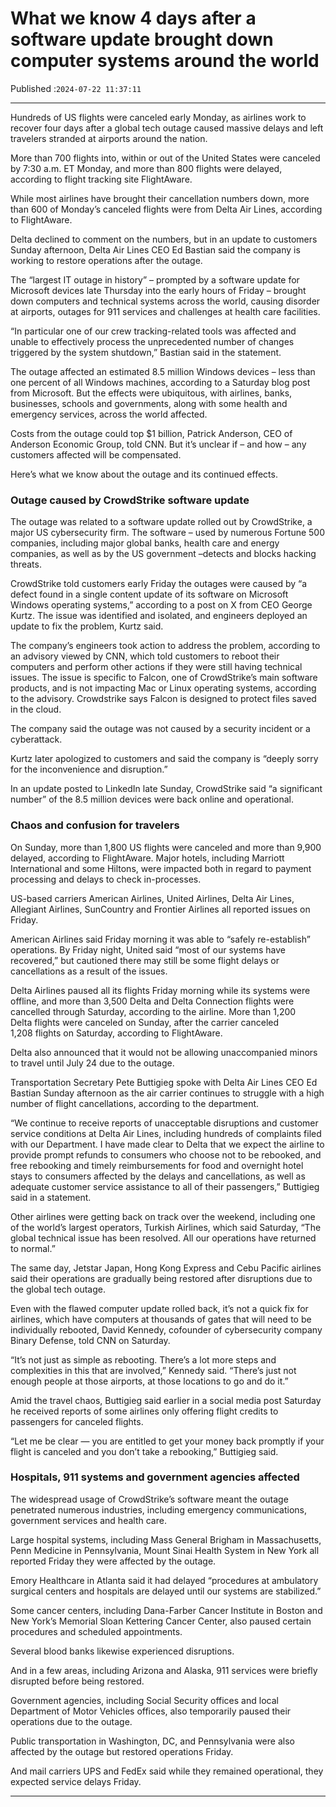 # What we know 4 days after a software update brought down computer systems around the world

Published :`2024-07-22 11:37:11`

---

Hundreds of US flights were canceled early Monday, as airlines work to recover four days after a global tech outage caused massive delays and left travelers stranded at airports around the nation.

More than 700 flights into, within or out of the United States were canceled by 7:30 a.m. ET Monday, and more than 800 flights were delayed, according to flight tracking site FlightAware.

While most airlines have brought their cancellation numbers down, more than 600 of Monday’s canceled flights were from Delta Air Lines, according to FlightAware.

Delta declined to comment on the numbers, but in an update to customers Sunday afternoon, Delta Air Lines CEO Ed Bastian said the company is working to restore operations after the outage.

The “largest IT outage in history” – prompted by a software update for Microsoft devices late Thursday into the early hours of Friday – brought down computers and technical systems across the world, causing disorder at airports, outages for 911 services and challenges at health care facilities.

“In particular one of our crew tracking-related tools was affected and unable to effectively process the unprecedented number of changes triggered by the system shutdown,” Bastian said in the statement.

The outage affected an estimated 8.5 million Windows devices – less than one percent of all Windows machines, according to a Saturday blog post from Microsoft. But the effects were ubiquitous, with airlines, banks, businesses, schools and governments, along with some health and emergency services, across the world affected.

Costs from the outage could top $1 billion, Patrick Anderson, CEO of Anderson Economic Group, told CNN. But it’s unclear if – and how – any customers affected will be compensated.

Here’s what we know about the outage and its continued effects.

### Outage caused by CrowdStrike software update

The outage was related to a software update rolled out by CrowdStrike, a major US cybersecurity firm. The software – used by numerous Fortune 500 companies, including major global banks, health care and energy companies, as well as by the US government –detects and blocks hacking threats.

CrowdStrike told customers early Friday the outages were caused by “a defect found in a single content update of its software on Microsoft Windows operating systems,” according to a post on X from CEO George Kurtz. The issue was identified and isolated, and engineers deployed an update to fix the problem, Kurtz said.

The company’s engineers took action to address the problem, according to an advisory viewed by CNN, which told customers to reboot their computers and perform other actions if they were still having technical issues. The issue is specific to Falcon, one of CrowdStrike’s main software products, and is not impacting Mac or Linux operating systems, according to the advisory. Crowdstrike says Falcon is designed to protect files saved in the cloud.

The company said the outage was not caused by a security incident or a cyberattack.

Kurtz later apologized to customers and said the company is “deeply sorry for the inconvenience and disruption.”

In an update posted to LinkedIn late Sunday, CrowdStrike said “a significant number” of the 8.5 million devices were back online and operational.

### Chaos and confusion for travelers

On Sunday, more than 1,800 US flights were canceled and more than 9,900 delayed, according to FlightAware. Major hotels, including Marriott International and some Hiltons, were impacted both in regard to payment processing and delays to check in-processes.

US-based carriers American Airlines, United Airlines, Delta Air Lines, Allegiant Airlines, SunCountry and Frontier Airlines all reported issues on Friday.

American Airlines said Friday morning it was able to “safely re-establish” operations. By Friday night, United said “most of our systems have recovered,” but cautioned there may still be some flight delays or cancellations as a result of the issues.

Delta Airlines paused all its flights Friday morning while its systems were offline, and more than 3,500 Delta and Delta Connection flights were cancelled through Saturday, according to the airline. More than 1,200 Delta flights were canceled on Sunday, after the carrier canceled 1,208 flights on Saturday, according to FlightAware.

Delta also announced that it would not be allowing unaccompanied minors to travel until July 24 due to the outage.

Transportation Secretary Pete Buttigieg spoke with Delta Air Lines CEO Ed Bastian Sunday afternoon as the air carrier continues to struggle with a high number of flight cancellations, according to the department.

“We continue to receive reports of unacceptable disruptions and customer service conditions at Delta Air Lines, including hundreds of complaints filed with our Department. I have made clear to Delta that we expect the airline to provide prompt refunds to consumers who choose not to be rebooked, and free rebooking and timely reimbursements for food and overnight hotel stays to consumers affected by the delays and cancellations, as well as adequate customer service assistance to all of their passengers,” Buttigieg said in a statement.

Other airlines were getting back on track over the weekend, including one of the world’s largest operators, Turkish Airlines, which said Saturday, “The global technical issue has been resolved. All our operations have returned to normal.”

The same day, Jetstar Japan, Hong Kong Express and Cebu Pacific airlines said their operations are gradually being restored after disruptions due to the global tech outage.

Even with the flawed computer update rolled back, it’s not a quick fix for airlines, which have computers at thousands of gates that will need to be individually rebooted, David Kennedy, cofounder of cybersecurity company Binary Defense, told CNN on Saturday.

“It’s not just as simple as rebooting. There’s a lot more steps and complexities in this that are involved,” Kennedy said. “There’s just not enough people at those airports, at those locations to go and do it.”

Amid the travel chaos, Buttigieg said earlier in a social media post Saturday he received reports of some airlines only offering flight credits to passengers for canceled flights.

“Let me be clear — you are entitled to get your money back promptly if your flight is canceled and you don’t take a rebooking,” Buttigieg said.

### Hospitals, 911 systems and government agencies affected

The widespread usage of CrowdStrike’s software meant the outage penetrated numerous industries, including emergency communications, government services and health care.

Large hospital systems, including Mass General Brigham in Massachusetts, Penn Medicine in Pennsylvania, Mount Sinai Health System in New York all reported Friday they were affected by the outage.

Emory Healthcare in Atlanta said it had delayed “procedures at ambulatory surgical centers and hospitals are delayed until our systems are stabilized.”

Some cancer centers, including Dana-Farber Cancer Institute in Boston and New York’s Memorial Sloan Kettering Cancer Center, also paused certain procedures and scheduled appointments.

Several blood banks likewise experienced disruptions.

And in a few areas, including Arizona and Alaska, 911 services were briefly disrupted before being restored.

Government agencies, including Social Security offices and local Department of Motor Vehicles offices, also temporarily paused their operations due to the outage.

Public transportation in Washington, DC, and Pennsylvania were also affected by the outage but restored operations Friday.

And mail carriers UPS and FedEx said while they remained operational, they expected service delays Friday.

---

